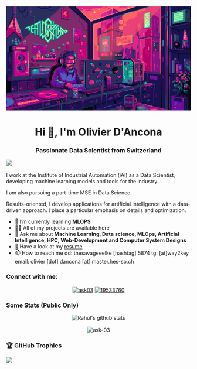![](./prog.gif)

<h1 align="center">Hi 👋, I'm Olivier D'Ancona</h1>
<h3 align="center">Passionate Data Scientist from Switzerland</h3>

![](https://komarev.com/ghpvc/?username=odancona&style=for-the-badge)

I work at the Institute of Industrial Automation (iAi) as a Data Scientist, developing machine learning models and tools for the industry.

I am also pursuing a part-time MSE in Data Science.

Results-oriented, I develop applications for artificial intelligence with a data-driven approach. I place a particular emphasis on details and optimization.

- 🌱 I’m currently learning **MLOPS**
- 👨‍💻 All of my projects are available here
- 💬 Ask me about **Machine Learning, Data science, MLOps, Artificial Intelligence, HPC, Web-Development and Computer System Designs**
- 📄 Have a look at my [resume](https://drive.google.com/file/d/1YQC3shfDQQaddHpnno4k82rdOI5bAnr3/view?usp=drive_link)
- 📫 How to reach me dd: thesavageeelke [hashtag] 5874 tg: [at]way2key email: olivier [dot] dancona [at] master.hes-so.ch

<h3 align="left">Connect with me:</h3>
<p align="center">
<a href="https://www.linkedin.com/in/odancona/" target="blank"><img align="center" src="https://raw.githubusercontent.com/rahuldkjain/github-profile-readme-generator/master/src/images/icons/Social/linked-in-alt.svg" alt="ask03" height="30" width="40" /></a>
<a href="https://stackoverflow.com/users/7556522/olivier-dancona" target="blank"><img align="center" src="https://raw.githubusercontent.com/rahuldkjain/github-profile-readme-generator/master/src/images/icons/Social/stack-overflow.svg" alt="19533760" height="30" width="40" /></a>
</p>

### Some Stats (Public Only)

<p align="center" >
<img alt="Rahul's github stats" src="https://github-readme-stats.vercel.app/api?username=odancona&show_icons=true&theme=light"  > 
</p>
<p align="center">
<img align="center" src="https://github-readme-streak-stats.herokuapp.com/?user=odancona&" alt="ask-03" />
</p>

### 🏆 GitHub Trophies

![](https://github-profile-trophy.vercel.app/?username=odancona&theme=gitdimmed&no-frame=false&no-bg=false&margin-w=4)
